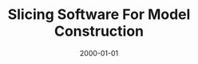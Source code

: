 ---
title: "Slicing Software For Model Construction"
date: 2000-01-01
venue: ""
paperurl: https://doi.org/10.1023/A:1026599015809
authors: "John Hatcliff, Matthew B Dwyer and Hongjun Zheng"
awards: ""
---